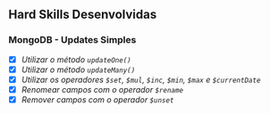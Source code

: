 ## Hard Skills Desenvolvidas

### MongoDB - Updates Simples

- [X] _Utilizar o método `updateOne()`_
- [X] _Utilizar o método `updateMany()`_
- [X] _Utilizar os operadores `$set`, `$mul`, `$inc`, `$min`, `$max` e `$currentDate`_
- [X] _Renomear campos com o operador `$rename`_
- [X] _Remover campos com o operador `$unset`_
